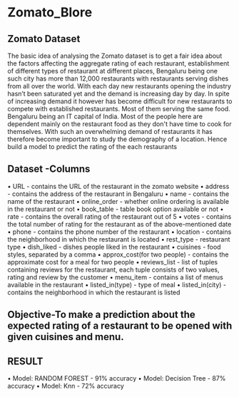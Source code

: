 # Zomato_Blore

## Zomato Dataset

The basic idea of analysing the Zomato dataset is to get a fair idea about the factors affecting the aggregate rating of each restaurant, establishment of different types of restaurant at different places, Bengaluru being one such city has more than 12,000 restaurants with restaurants serving dishes from all over the world. With each day new restaurants opening the industry hasn’t been saturated yet and the demand is increasing day by day. In spite of increasing demand it however has become difficult for new restaurants to compete with established restaurants. Most of them serving the same food. Bengaluru being an IT capital of India. Most of the people here are dependent mainly on the restaurant food as they don't have time to cook for themselves. With such an overwhelming demand of restaurants it has therefore become important to study the demography of a location. Hence build a model to predict the rating of the each restaurants

## Dataset -Columns
•	URL - contains the URL of the restaurant in the zomato website
•	address - contains the address of the restaurant in Bengaluru
•	name - contains the name of the restaurant
•	online_order - whether online ordering is available in the restaurant or not
•	book_table - table book option available or not
•	rate - contains the overall rating of the restaurant out of 5
•	votes - contains the total number of rating for the restaurant as of the above-mentioned date
•	phone - contains the phone number of the restaurant
•	location - contains the neighborhood in which the restaurant is located
•	rest_type  - restaurant type
•	dish_liked - dishes people liked in the restaurant
•	cuisines - food styles, separated by a comma
•	approx_cost(for two people) - contains the approximate cost for a meal for two people
•	reviews_list - list of tuples containing reviews for the restaurant, each tuple consists of two values, rating and review by the customer
•	menu_item - contains a list of menus available in the restaurant
•	listed_in(type) - type of meal
•	listed_in(city) - contains the neighborhood in which the restaurant is listed

## Objective-To make a prediction about the expected rating of a restaurant to be opened with given cuisines and menu.  

## RESULT

•	Model: RANDOM FOREST - 91% accuracy
•	Model: Decision Tree - 87% accuracy
•	Model: Knn - 72%  accuracy


